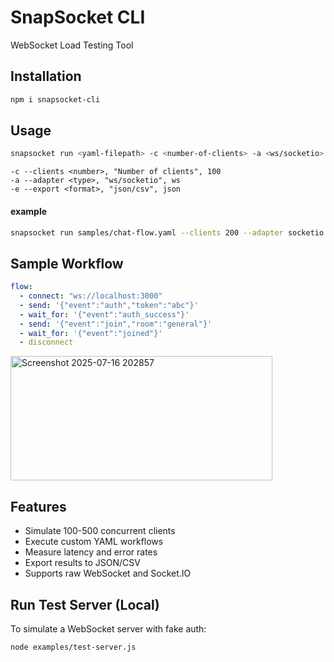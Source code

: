 # SnapSocket CLI

WebSocket Load Testing Tool

## Installation

```bash
npm i snapsocket-cli
```

## Usage

```bash
snapsocket run <yaml-filepath> -c <number-of-clients> -a <ws/socketio> -e <json/csv>
```

```
-c --clients <number>, "Number of clients", 100
-a --adapter <type>, "ws/socketio", ws
-e --export <format>, "json/csv", json
```

#### example

```bash
snapsocket run samples/chat-flow.yaml --clients 200 --adapter socketio --export csv
```

## Sample Workflow

```yaml
flow:
  - connect: "ws://localhost:3000"
  - send: '{"event":"auth","token":"abc"}'
  - wait_for: '{"event":"auth_success"}'
  - send: '{"event":"join","room":"general"}'
  - wait_for: '{"event":"joined"}'
  - disconnect
```

<img width="419" height="199" alt="Screenshot 2025-07-16 202857" src="https://github.com/user-attachments/assets/f884a704-421f-4096-930b-da42653d8366" />

## Features

- Simulate 100-500 concurrent clients
- Execute custom YAML workflows
- Measure latency and error rates
- Export results to JSON/CSV
- Supports raw WebSocket and Socket.IO

## Run Test Server (Local)

To simulate a WebSocket server with fake auth:

```bash
node examples/test-server.js
```
